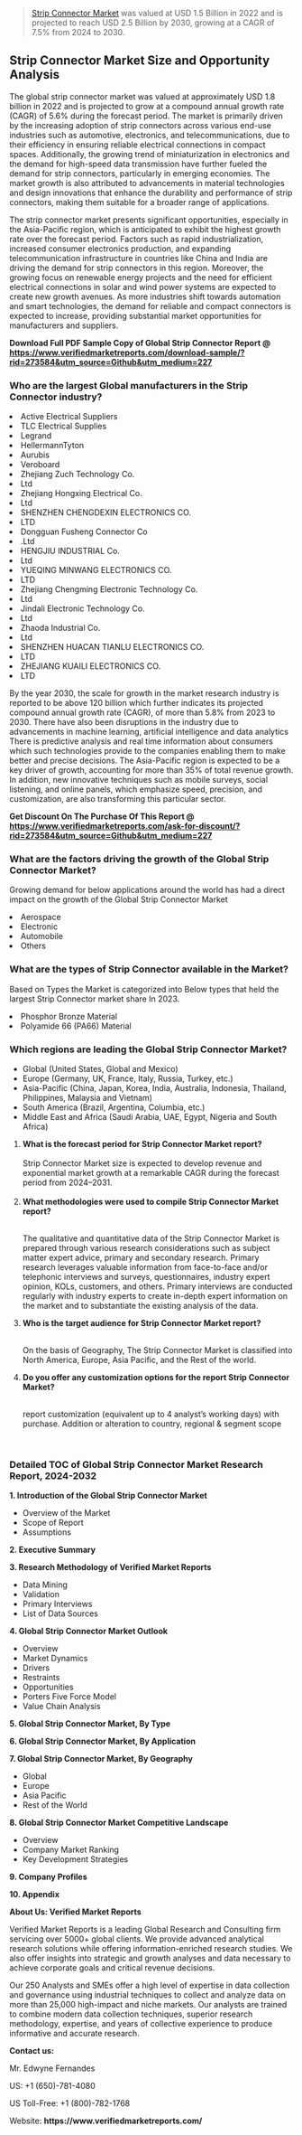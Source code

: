 <blockquote><p><p><a href="https://www.verifiedmarketreports.com/download-sample/?rid=273584&utm_source=Github&utm_medium=227" target="_blank">Strip Connector Market</a> was valued at USD 1.5 Billion in 2022 and is projected to reach USD 2.5 Billion by 2030, growing at a CAGR of 7.5% from 2024 to 2030.</p></blockquote><p><h2>Strip Connector Market Size and Opportunity Analysis</h2><p>The global strip connector market was valued at approximately USD 1.8 billion in 2022 and is projected to grow at a compound annual growth rate (CAGR) of 5.6% during the forecast period. The market is primarily driven by the increasing adoption of strip connectors across various end-use industries such as automotive, electronics, and telecommunications, due to their efficiency in ensuring reliable electrical connections in compact spaces. Additionally, the growing trend of miniaturization in electronics and the demand for high-speed data transmission have further fueled the demand for strip connectors, particularly in emerging economies. The market growth is also attributed to advancements in material technologies and design innovations that enhance the durability and performance of strip connectors, making them suitable for a broader range of applications.</p><p>The strip connector market presents significant opportunities, especially in the Asia-Pacific region, which is anticipated to exhibit the highest growth rate over the forecast period. Factors such as rapid industrialization, increased consumer electronics production, and expanding telecommunication infrastructure in countries like China and India are driving the demand for strip connectors in this region. Moreover, the growing focus on renewable energy projects and the need for efficient electrical connections in solar and wind power systems are expected to create new growth avenues. As more industries shift towards automation and smart technologies, the demand for reliable and compact connectors is expected to increase, providing substantial market opportunities for manufacturers and suppliers.</p></p><p class=""><strong>Download Full PDF Sample Copy of Global Strip Connector Report @ <a href="https://www.verifiedmarketreports.com/download-sample/?rid=273584&amp;utm_source=Github&amp;utm_medium=227" target="_blank">https://www.verifiedmarketreports.com/download-sample/?rid=273584&amp;utm_source=Github&amp;utm_medium=227</a></strong></p><h3 id="" class="">Who are the largest Global manufacturers in the Strip Connector industry?</h3><p><li>Active Electrical Suppliers</li><li> TLC Electrical Supplies</li><li> Legrand</li><li> HellermannTyton</li><li> Aurubis</li><li> Veroboard</li><li> Zhejiang Zuch Technology Co.</li><li> Ltd</li><li> Zhejiang Hongxing Electrical Co.</li><li> Ltd</li><li> SHENZHEN CHENGDEXIN ELECTRONICS CO.</li><li>LTD</li><li> Dongguan Fusheng Connector Co</li><li>.Ltd</li><li> HENGJIU INDUSTRIAL Co.</li><li> Ltd</li><li> YUEQING MINWANG ELECTRONICS CO.</li><li>LTD</li><li> Zhejiang Chengming Electronic Technology Co.</li><li>Ltd</li><li> Jindali Electronic Technology Co.</li><li> Ltd</li><li> Zhaoda Industrial Co.</li><li> Ltd</li><li> SHENZHEN HUACAN TIANLU ELECTRONICS CO.</li><li>LTD</li><li> ZHEJIANG KUAILI ELECTRONICS CO.</li><li>LTD</li></p><div class=""><div class="" dir="" data-message-author-role="" data-message-id="" data-message-model-slug=""><div class=""><div class=""><div class=""><div class="" dir="" data-message-author-role="" data-message-id="" data-message-model-slug=""><div class=""><div class=""><p>By the year 2030, the scale for growth in the market research industry is reported to be above 120 billion which further indicates its projected compound annual growth rate (CAGR), of more than 5.8% from 2023 to 2030. There have also been disruptions in the industry due to advancements in machine learning, artificial intelligence and data analytics There is predictive analysis and real time information about consumers which such technologies provide to the companies enabling them to make better and precise decisions. The Asia-Pacific region is expected to be a key driver of growth, accounting for more than 35% of total revenue growth. In addition, new innovative techniques such as mobile surveys, social listening, and online panels, which emphasize speed, precision, and customization, are also transforming this particular sector.</p><p><strong>Get Discount On The Purchase Of This Report @&nbsp; <a href="https://www.verifiedmarketreports.com/ask-for-discount/?rid=273584&amp;utm_source=Github&amp;utm_medium=227" target="_blank">https://www.verifiedmarketreports.com/ask-for-discount/?rid=273584&amp;utm_source=Github&amp;utm_medium=227</a></strong></p></div></div></div></div></div></div></div></div><h3 id="" class="">What are the factors driving the growth of the Global Strip Connector Market?</h3><p id="" class="">Growing demand for below applications around the world has had a direct impact on the growth of the Global Strip Connector Market</p><p id="" class=""><li>Aerospace</li><li> Electronic</li><li> Automobile</li><li> Others</li></p><h3 id="" class="">What are the types of Strip Connector available in the Market?</h3><p id="" class="">Based on Types the Market is categorized into Below types that held the largest Strip Connector market share In 2023.</p><p id="" class=""><li>Phosphor Bronze Material</li><li> Polyamide 66 (PA66) Material</li></p><h3 id="" class="">Which regions are leading the Global Strip Connector Market?</h3><ul><li>Global (United States, Global and Mexico)</li><li>Europe (Germany, UK, France, Italy, Russia, Turkey, etc.)</li><li>Asia-Pacific (China, Japan, Korea, India, Australia, Indonesia, Thailand, Philippines, Malaysia and Vietnam)</li><li>South America (Brazil, Argentina, Columbia, etc.)</li><li>Middle East and Africa (Saudi Arabia, UAE, Egypt, Nigeria and South Africa)</li></ul><p><ol><li><strong>What is the forecast period for Strip Connector Market report?<br /></strong><br /><span data-sheets-root="1" data-sheets-value="{&quot;1&quot;:2,&quot;2&quot;:&quot;XXXX size is expected to develop revenue and exponential market growth at a remarkable CAGR during the forecast period from 2024&ndash;2030.&quot;}" data-sheets-userformat="{&quot;2&quot;:12674,&quot;4&quot;:{&quot;1&quot;:2,&quot;2&quot;:16776960},&quot;10&quot;:2,&quot;11&quot;:0,&quot;15&quot;:&quot;Arial&quot;,&quot;16&quot;:12}">Strip Connector Market size is expected to develop revenue and exponential market growth at a remarkable CAGR during the forecast period from 2024&ndash;2031.</span><br /><br /></li><li><strong>What methodologies were used to compile Strip Connector Market report?<br /><br /></strong><p>The qualitative and quantitative data of the&nbsp;Strip Connector Market is prepared through various research considerations such as subject matter expert advice, primary and secondary research. Primary research leverages valuable information from face-to-face and/or telephonic interviews and surveys, questionnaires, industry expert opinion, KOLs, customers, and others. Primary interviews are conducted regularly with industry experts to create in-depth expert information on the market and to substantiate the existing analysis of the data.&nbsp;</p></li><li><strong>Who is the target audience for Strip Connector Market report?<br /><br /></strong><p>On the basis of Geography, The&nbsp;Strip Connector Market is classified into North America, Europe, Asia Pacific, and the Rest of the world.</p></li><li><strong>Do you offer any customization options for the report Strip Connector Market?<br /><br /></strong><p>report customization (equivalent up to 4 analyst&rsquo;s working days) with purchase. Addition or alteration to country, regional &amp; segment scope</p><p>&nbsp;</p></li></ol></p><h3 id="" class="">Detailed TOC of Global Strip Connector Market Research Report, 2024-2032</h3><p id="" class=""><strong>1. Introduction of the Global Strip Connector Market</strong></p><ul><li>Overview of the Market</li><li>Scope of Report</li><li>Assumptions</li></ul><p id="" class=""><strong>2. Executive Summary</strong></p><p id="" class=""><strong>3. Research Methodology of&nbsp;Verified Market Reports</strong></p><ul><li>Data Mining</li><li>Validation</li><li>Primary Interviews</li><li>List of Data Sources</li></ul><p id="" class=""><strong>4. Global Strip Connector Market Outlook</strong></p><ul><li>Overview</li><li>Market Dynamics</li><li>Drivers</li><li>Restraints</li><li>Opportunities</li><li>Porters Five Force Model</li><li>Value Chain Analysis</li></ul><p id="" class=""><strong>5. Global Strip Connector Market, By&nbsp;Type</strong></p><p id="" class=""><strong>6. Global Strip Connector Market, By Application</strong></p><p id="" class=""><strong>7. Global Strip Connector Market, By Geography</strong></p><ul><li>Global</li><li>Europe</li><li>Asia Pacific</li><li>Rest of the World</li></ul><p id="" class=""><strong>8. Global Strip Connector Market Competitive Landscape</strong></p><ul><li>Overview</li><li>Company Market Ranking</li><li>Key Development Strategies</li></ul><p id="" class=""><strong>9. Company Profiles</strong></p><p id="" class=""><strong>10. Appendix</strong></p><p id="" class=""><strong>About Us: Verified Market Reports</strong></p><p id="" class="">Verified Market Reports is a leading Global Research and Consulting firm servicing over 5000+ global clients. We provide advanced analytical research solutions while offering information-enriched research studies. We also offer insights into strategic and growth analyses and data necessary to achieve corporate goals and critical revenue decisions.</p><p id="" class="">Our 250 Analysts and SMEs offer a high level of expertise in data collection and governance using industrial techniques to collect and analyze data on more than 25,000 high-impact and niche markets. Our analysts are trained to combine modern data collection techniques, superior research methodology, expertise, and years of collective experience to produce informative and accurate research.</p><p id="" class=""><strong>Contact us:</strong></p><p id="" class="">Mr. Edwyne Fernandes</p><p id="" class="">US: +1 (650)-781-4080</p><p id="" class="">US Toll-Free: +1 (800)-782-1768</p><p id="" class="">Website: <a target="" data-test-app-aware-link=""><strong>https://www.verifiedmarketreports.com/</strong></a></p>
